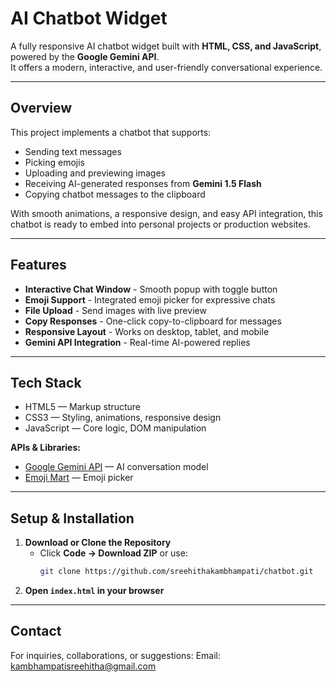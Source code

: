 # AI Chatbot Widget

A fully responsive AI chatbot widget built with **HTML, CSS, and JavaScript**, powered by the **Google Gemini API**.  
It offers a modern, interactive, and user-friendly conversational experience.

---

## Overview
This project implements a chatbot that supports:  
- Sending text messages
- Picking emojis
- Uploading and previewing images
- Receiving AI-generated responses from **Gemini 1.5 Flash**
- Copying chatbot messages to the clipboard

With smooth animations, a responsive design, and easy API integration, this chatbot is ready to embed into personal projects or production websites.

---

## Features
-  **Interactive Chat Window** - Smooth popup with toggle button  
-  **Emoji Support** - Integrated emoji picker for expressive chats  
-  **File Upload** - Send images with live preview  
-  **Copy Responses** - One-click copy-to-clipboard for messages  
- **Responsive Layout** - Works on desktop, tablet, and mobile  
-  **Gemini API Integration** - Real-time AI-powered replies  

---

## Tech Stack
- HTML5 — Markup structure  
- CSS3 — Styling, animations, responsive design  
- JavaScript — Core logic, DOM manipulation  

**APIs & Libraries:**
- [Google Gemini API](https://aistudio.google.com/) — AI conversation model
- [Emoji Mart](https://www.npmjs.com/package/emoji-mart) — Emoji picker  

---

## Setup & Installation
1. **Download or Clone the Repository**  
   - Click **Code → Download ZIP** or use:  
     ```bash
     git clone https://github.com/sreehithakambhampati/chatbot.git
     ```
2. **Open `index.html` in your browser**  
   

---

## Contact
For inquiries, collaborations, or suggestions:
Email: kambhampatisreehitha@gmail.com




